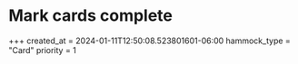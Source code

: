 # Mark cards complete 
+++
created_at = 2024-01-11T12:50:08.523801601-06:00
hammock_type = "Card"
priority = 1
